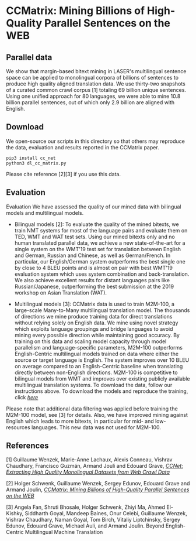 # CCMatrix: Mining Billions of High-Quality Parallel Sentences on the WEB

## Parallel data

We show that margin-based bitext mining in LASER's multilingual sentence space can be applied to monolingual corpora of billions of sentences to produce high quality aligned translation data. We use thirty-two snapshots of a curated common crawl corpus [1] totaling 69 billion unique sentences. Using one unified approach for 80 languages, we were able to mine 10.8 billion parallel sentences, out of which only 2.9 billion are aligned with English. 

## Download

We open-source our scripts in this directory so that others may reproduce the data, evaluation and results reported in the CCMatrix paper.
```
pip3 install cc_net
python3 dl_cc_matrix.py
```

Please cite reference [2][3] if you use this data.


## Evaluation

Evaluation
We have assessed the quality of our mined data with bilingual models and multilingual models.

* Bilingual models [2]:  To evaluate the quality of the mined bitexts, we train NMT systems for most of the language pairs and evaluate them on TED, WMT and WAT test sets. Using our mined bitexts only and no human translated parallel data, we achieve a new state-of-the-art for a single system on the WMT'19 test set for translation between English and German, Russian and Chinese, as well as German/French. In particular, our English/German system outperforms the best single one by close to 4 BLEU points and is almost on pair with best WMT'19 evaluation system which uses system combination and back-translation. We also achieve excellent results for distant languages pairs like Russian/Japanese, outperforming the best submission at the 2019 workshop on Asian Translation (WAT).

* Multilingual models [3]:  CCMatrix data is used to train M2M-100, a large-scale Many-to-Many multilingual translation model. The thousands of directions we mine produce training data for direct translations without relying solely on English data. We mine using novel strategy which exploits language groupings and bridge languages to avoid mining every possible direction while maintaining good accuracy. By training on this data and scaling model capacity through model parallelism and language-specific parameters, M2M-100 outperforms English-Centric multilingual models trained on data where either the source or target language is English. The system improves over 10 BLEU on average compared to an English-Centric baseline when translating directly between non-English directions. M2M-100 is competitive to bilingual models from WMT and improves over existing publicly available multilingual translation systems. To download the data, follow our instructions above. To download the models and reproduce the training, click [*here*](https://github.com/pytorch/fairseq/tree/master/examples/m2m_100)

Please note that additional data filtering was applied before training the M2M-100 model, see [3] for details.
Also, we have improved mining against English which leads to more bitexts, in particular for mid- and low-resources languages.
This new data was not used for M2M-100.

## References

[1] Guillaume Wenzek, Marie-Anne Lachaux, Alexis Conneau, Vishrav Chaudhary, Francisco Guzmán, Armand Jouli and Edouard Grave,
    [*CCNet: Extracting High Quality Monolingual Datasets from Web Crawl Data*](https://arxiv.org/abs/1911.00359)

[2] Holger Schwenk, Guillaume Wenzek, Sergey Edunov, Edouard Grave and Armand Joulin,
    [*CCMatrix: Mining Billions of High-Quality Parallel Sentences on the WEB*](https://arxiv.org/abs/1911.04944)
    
[3] Angela Fan, Shruti Bhosale, Holger Schwenk, Zhiyi Ma, Ahmed El-Kishky, Siddharth Goyal, Mandeep Baines, Onur Celebi, Guillaume Wenzek, Vishrav Chaudhary, Naman Goyal, Tom Birch, Vitaliy Liptchinsky, Sergey Edunov, Edouard Grave, Michael Auli, and Armand Joulin. Beyond English-Centric Multilingual Machine Translation

